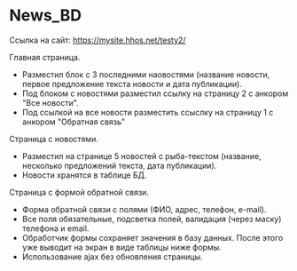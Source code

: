 # News_BD
Ссылка на сайт: https://mysite.hhos.net/testy2/

Главная страница.
- Разместил блок с 3 последними наовостями (название новости, первое предложение текста новости и дата публикации).
- Под блоком с новостями разместил ссылку на страницу 2 с анкором "Все новости".
- Под ссылкой на все новости разместить ссыслку на страницу 1 с анкором "Обратная связь"

Страница с новостями.
- Разместил на странице 5 новостей с рыба-текстом (название, несколько предложений текста, дата публикации). 
- Новости хранятся в таблице БД.

Страница с формой обратной связи.
- Форма обратной связи с полями (ФИО, адрес, телефон, e-mail).
- Все поля обязательные, подсветка полей, валидация (через маску) телефона и email.
- Обработчик формы сохраняет значения в базу данных. После этого уже выводит на экран в виде таблицы ниже формы.
- Использование ajax без обновления страницы.

